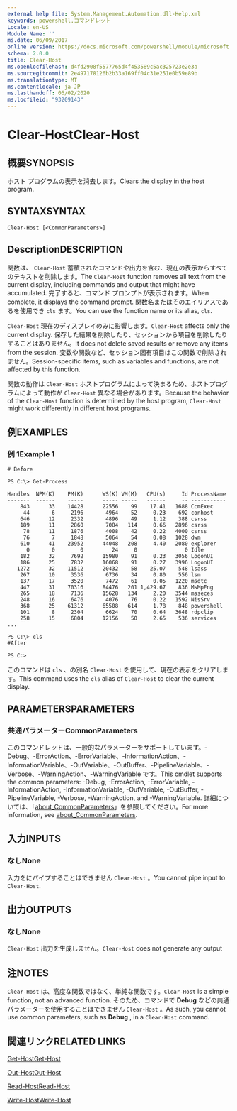 ```yaml
---
external help file: System.Management.Automation.dll-Help.xml
keywords: powershell,コマンドレット
Locale: en-US
Module Name: ''
ms.date: 06/09/2017
online version: https://docs.microsoft.com/powershell/module/microsoft.powershell.core/clear-host?view=powershell-7&WT.mc_id=ps-gethelp
schema: 2.0.0
title: Clear-Host
ms.openlocfilehash: d4fd2908f5577765d4f453589c5ac325723e2e3a
ms.sourcegitcommit: 2e497178126b2b33a169ff04c31e251e0b59e89b
ms.translationtype: MT
ms.contentlocale: ja-JP
ms.lasthandoff: 06/02/2020
ms.locfileid: "93209143"
---
```

# <span data-ttu-id="d2b30-103">Clear-Host</span><span class="sxs-lookup"><span data-stu-id="d2b30-103">Clear-Host</span></span>

## <span data-ttu-id="d2b30-104">概要</span><span class="sxs-lookup"><span data-stu-id="d2b30-104">SYNOPSIS</span></span>

<span data-ttu-id="d2b30-105">ホスト プログラムの表示を消去します。</span><span class="sxs-lookup"><span data-stu-id="d2b30-105">Clears the display in the host program.</span></span>

## <span data-ttu-id="d2b30-106">SYNTAX</span><span class="sxs-lookup"><span data-stu-id="d2b30-106">SYNTAX</span></span>

```
Clear-Host [<CommonParameters>]
```

## <span data-ttu-id="d2b30-107">Description</span><span class="sxs-lookup"><span data-stu-id="d2b30-107">DESCRIPTION</span></span>

<span data-ttu-id="d2b30-108">関数は、 `Clear-Host` 蓄積されたコマンドや出力を含む、現在の表示からすべてのテキストを削除します。</span><span class="sxs-lookup"><span data-stu-id="d2b30-108">The `Clear-Host` function removes all text from the current display, including commands and output that might have accumulated.</span></span> <span data-ttu-id="d2b30-109">完了すると、コマンド プロンプトが表示されます。</span><span class="sxs-lookup"><span data-stu-id="d2b30-109">When complete, it displays the command prompt.</span></span> <span data-ttu-id="d2b30-110">関数名またはそのエイリアスであるを使用でき `cls` ます。</span><span class="sxs-lookup"><span data-stu-id="d2b30-110">You can use the function name or its alias, `cls`.</span></span>

<span data-ttu-id="d2b30-111">`Clear-Host` 現在のディスプレイのみに影響します。</span><span class="sxs-lookup"><span data-stu-id="d2b30-111">`Clear-Host` affects only the current display.</span></span> <span data-ttu-id="d2b30-112">保存した結果を削除したり、セッションから項目を削除したりすることはありません。</span><span class="sxs-lookup"><span data-stu-id="d2b30-112">It does not delete saved results or remove any items from the session.</span></span> <span data-ttu-id="d2b30-113">変数や関数など、セッション固有項目はこの関数で削除されません。</span><span class="sxs-lookup"><span data-stu-id="d2b30-113">Session-specific items, such as variables and functions, are not affected by this function.</span></span>

<span data-ttu-id="d2b30-114">関数の動作は `Clear-Host` ホストプログラムによって決まるため、ホストプログラムによって動作が `Clear-Host` 異なる場合があります。</span><span class="sxs-lookup"><span data-stu-id="d2b30-114">Because the behavior of the `Clear-Host` function is determined by the host program, `Clear-Host` might work differently in different host programs.</span></span>

## <span data-ttu-id="d2b30-115">例</span><span class="sxs-lookup"><span data-stu-id="d2b30-115">EXAMPLES</span></span>

### <span data-ttu-id="d2b30-116">例 1</span><span class="sxs-lookup"><span data-stu-id="d2b30-116">Example 1</span></span>

```
# Before

PS C:\> Get-Process

Handles  NPM(K)    PM(K)      WS(K) VM(M)   CPU(s)     Id ProcessName
-------  ------    -----      ----- -----   ------     -- -----------
    843      33    14428      22556    99    17.41   1688 CcmExec
     44       6     2196       4964    52     0.23    692 conhost
    646      12     2332       4896    49     1.12    388 csrss
    189      11     2860       7084   114     0.66   2896 csrss
     78      11     1876       4008    42     0.22   4000 csrss
     76       7     1848       5064    54     0.08   1028 dwm
    610      41    23952      44048   208     4.40   2080 explorer
      0       0        0         24     0               0 Idle
    182      32     7692      15980    91     0.23   3056 LogonUI
    186      25     7832      16068    91     0.27   3996 LogonUI
   1272      32    11512      20432    58    25.07    548 lsass
    267      10     3536       6736    34     0.80    556 lsm
    137      17     3520       7472    61     0.05   1220 msdtc
    447      31    70316      84476   201 1,429.67    836 MsMpEng
    265      18     7136      15628   134     2.20   3544 msseces
    248      16     6476       4076    76     0.22   1592 NisSrv
    368      25    61312      65508   614     1.78    848 powershell
    101       8     2304       6624    70     0.64   3648 rdpclip
    258      15     6804      12156    50     2.65    536 services
...

PS C:\> cls
#After

PS C:>
```

<span data-ttu-id="d2b30-117">このコマンドは `cls` 、の別名 `Clear-Host` を使用して、現在の表示をクリアします。</span><span class="sxs-lookup"><span data-stu-id="d2b30-117">This command uses the `cls` alias of `Clear-Host` to clear the current display.</span></span>

## <span data-ttu-id="d2b30-118">PARAMETERS</span><span class="sxs-lookup"><span data-stu-id="d2b30-118">PARAMETERS</span></span>

### <span data-ttu-id="d2b30-119">共通パラメーター</span><span class="sxs-lookup"><span data-stu-id="d2b30-119">CommonParameters</span></span>
<span data-ttu-id="d2b30-120">このコマンドレットは、一般的なパラメーターをサポートしています。-Debug、-ErrorAction、-ErrorVariable、-InformationAction、-InformationVariable、-OutVariable、-OutBuffer、-PipelineVariable、-Verbose、-WarningAction、-WarningVariable です。</span><span class="sxs-lookup"><span data-stu-id="d2b30-120">This cmdlet supports the common parameters: -Debug, -ErrorAction, -ErrorVariable, -InformationAction, -InformationVariable, -OutVariable, -OutBuffer, -PipelineVariable, -Verbose, -WarningAction, and -WarningVariable.</span></span> <span data-ttu-id="d2b30-121">詳細については、「[about_CommonParameters](https://go.microsoft.com/fwlink/?LinkID=113216)」を参照してください。</span><span class="sxs-lookup"><span data-stu-id="d2b30-121">For more information, see [about_CommonParameters](https://go.microsoft.com/fwlink/?LinkID=113216).</span></span>

## <span data-ttu-id="d2b30-122">入力</span><span class="sxs-lookup"><span data-stu-id="d2b30-122">INPUTS</span></span>

### <span data-ttu-id="d2b30-123">なし</span><span class="sxs-lookup"><span data-stu-id="d2b30-123">None</span></span>

<span data-ttu-id="d2b30-124">入力をにパイプすることはできません `Clear-Host` 。</span><span class="sxs-lookup"><span data-stu-id="d2b30-124">You cannot pipe input to `Clear-Host`.</span></span>

## <span data-ttu-id="d2b30-125">出力</span><span class="sxs-lookup"><span data-stu-id="d2b30-125">OUTPUTS</span></span>

### <span data-ttu-id="d2b30-126">なし</span><span class="sxs-lookup"><span data-stu-id="d2b30-126">None</span></span>

<span data-ttu-id="d2b30-127">`Clear-Host` 出力を生成しません。</span><span class="sxs-lookup"><span data-stu-id="d2b30-127">`Clear-Host` does not generate any output</span></span>

## <span data-ttu-id="d2b30-128">注</span><span class="sxs-lookup"><span data-stu-id="d2b30-128">NOTES</span></span>

<span data-ttu-id="d2b30-129">`Clear-Host` は、高度な関数ではなく、単純な関数です。</span><span class="sxs-lookup"><span data-stu-id="d2b30-129">`Clear-Host` is a simple function, not an advanced function.</span></span> <span data-ttu-id="d2b30-130">そのため、コマンドで **Debug** などの共通パラメーターを使用することはできません `Clear-Host` 。</span><span class="sxs-lookup"><span data-stu-id="d2b30-130">As such, you cannot use common parameters, such as **Debug** , in a `Clear-Host` command.</span></span>

## <span data-ttu-id="d2b30-131">関連リンク</span><span class="sxs-lookup"><span data-stu-id="d2b30-131">RELATED LINKS</span></span>

[<span data-ttu-id="d2b30-132">Get-Host</span><span class="sxs-lookup"><span data-stu-id="d2b30-132">Get-Host</span></span>](../Microsoft.PowerShell.Utility/Get-Host.md)

[<span data-ttu-id="d2b30-133">Out-Host</span><span class="sxs-lookup"><span data-stu-id="d2b30-133">Out-Host</span></span>](Out-Host.md)

[<span data-ttu-id="d2b30-134">Read-Host</span><span class="sxs-lookup"><span data-stu-id="d2b30-134">Read-Host</span></span>](../Microsoft.PowerShell.Utility/Read-Host.md)

[<span data-ttu-id="d2b30-135">Write-Host</span><span class="sxs-lookup"><span data-stu-id="d2b30-135">Write-Host</span></span>](../Microsoft.PowerShell.Utility/Write-Host.md)
